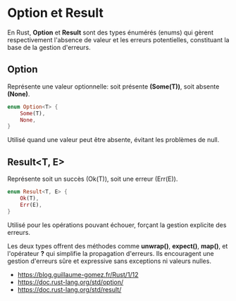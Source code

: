# Option et Result

En Rust, **Option** et **Result** sont des types énumérés (enums) qui gèrent respectivement l'absence de valeur et les erreurs potentielles, constituant la base de la gestion d'erreurs.

## Option<T>

Représente une valeur optionnelle: soit présente **(Some(T))**, soit absente **(None)**.

```rust
enum Option<T> {
    Some(T),
    None,
}
```

Utilisé quand une valeur peut être absente, évitant les problèmes de null.

## Result<T, E>

Représente soit un succès (Ok(T)), soit une erreur (Err(E)).

```rust
enum Result<T, E> {
    Ok(T),
    Err(E),
}
```

Utilisé pour les opérations pouvant échouer, forçant la gestion explicite des erreurs.

Les deux types offrent des méthodes comme **unwrap()**, **expect()**, **map()**, et l'opérateur **?** qui simplifie la propagation d'erreurs. Ils encouragent une gestion d'erreurs sûre et expressive sans exceptions ni valeurs nulles.

- https://blog.guillaume-gomez.fr/Rust/1/12
- https://doc.rust-lang.org/std/option/
- https://doc.rust-lang.org/std/result/
